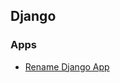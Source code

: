 ## Django
### Apps
* [Rename Django App](https://stackoverflow.com/questions/8408046/how-to-change-the-name-of-a-django-app)

<!--stackedit_data:
eyJoaXN0b3J5IjpbLTEzNjA2ODgxMDJdfQ==
-->